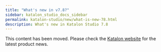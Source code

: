 ```yaml
---
title: "What's new in v7.8?" 
sidebar: katalon_studio_docs_sidebar
permalink: katalon-studio/new/what-is-new-78.html
description: What's new in Katalon Studio 7.8
---
```


This content has been moved. Please check the [Katalon website](https://www.katalon.com/resources-center/blog) for the latest product news.